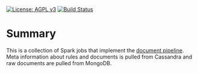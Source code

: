 [![License: AGPL v3](https://img.shields.io/badge/License-AGPL%20v3-blue.svg)](https://www.gnu.org/licenses/agpl-3.0)
[![Build Status](https://travis-ci.org/Xalgorithms/xadf-jobs.svg?branch=master)](https://travis-ci.org/Xalgorithms/service-il-jobs)

# Summary

This is a collection of Spark jobs that implement the [document
pipeline](https://github.com/Xalgorithms/interlibr/blob/master/docs/pipeline.md). Meta
information about rules and documents is pulled from Cassandra and raw
documents are pulled from MongoDB.


